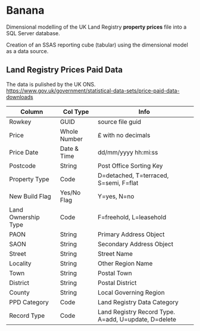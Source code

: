 # Banana
Dimensional modelling of the UK Land Registry **property prices** file into a SQL Server database.

Creation of an SSAS reporting cube (tabular) using the dimensional model as a data source.


## Land Registry Prices Paid Data
The data is pulished by the UK ONS.  
https://www.gov.uk/government/statistical-data-sets/price-paid-data-downloads  

| Column | Col Type | Info |
|- |- |- |
|Rowkey|GUID|source file guid|
|Price|Whole Number|£ with no decimals|
|Price Date|Date & Time|dd/mm/yyyy hh:mi:ss|
|Postcode|String|Post Office Sorting Key|
|Property Type|Code|D=detached, T=terraced, S=semi, F=flat|
|New Build Flag|Yes/No Flag|Y=yes, N=no|
|Land Ownership Type|Code|F=freehold, L=leasehold|
|PAON|String|Primary Address Object|
|SAON|String|Secondary Address Object|
|Street|String|Street Name|
|Locality|String|Other Region Name|
|Town|String|Postal Town|
|District|String|Postal District|
|County|String|Local Governing Region|
|PPD Category|Code|Land Registry Data Category|
|Record Type|Code|Land Registry Record Type.  A=add, U=update, D=delete|

